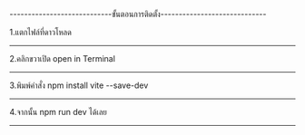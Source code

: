 ----------------------------ขั้นตอนการติดตั้ง-----------------------------

1.แตกไฟล์ที่ดาวโหลด

---------------------------------------------------------------------

2.คลิกขวาเปิด open in Terminal

--------------------------------------------------------------------

3.พิมพ์คำสั่ง  npm install vite --save-dev

--------------------------------------------------------------------

4.จากนั้น  npm run dev ได้เลย

----------------------------------------------------------------------
